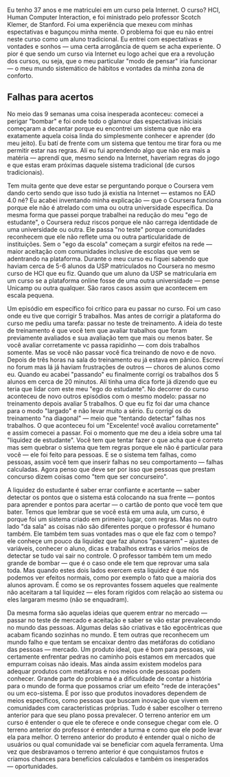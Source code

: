 Eu tenho 37 anos e me matriculei em um curso pela Internet. O curso? HCI, Human Computer Interaction, e foi ministrado pelo professor Scotch Klemer, de Stanford. Foi uma experiência que mexeu com minhas espectativas e bagunçou minha mente. O problema foi que eu não entrei neste curso como um aluno tradicional. Eu entrei com espectativas e vontades e sonhos — uma certa arrogância de quem se acha experiente. O pior é que sendo um curso via Internet eu logo achei que era a revolução dos cursos, ou seja, que o meu particular "modo de pensar" iria funcionar — o meu mundo sistemático de hábitos e vontades da minha zona de conforto.  

## Falhas para acertos

No meio das 9 semanas uma coisa inesperada aconteceu: comecei a perigar "bombar" e foi onde todo o glamour das espectativas iniciais começaram a decantar porque eu encontrei um sistema que não era exatamente aquela coisa linda do simplesmente conhecer e aprender (do meu jeito). Eu batí de frente com um sistema que tentou me tirar fora ou me permitir estar nas regras. Alí eu fui aprendendo algo que não era mais a matéria — aprendí que, mesmo sendo na Internet, haveriam regras do jogo e que estas eram próximas daquele sistema tradicional (de cursos tradicionais). 

Tem muita gente que deve estar se perguntando porque o Coursera vem dando certo sendo que isso tudo já existia na Internet — estamos no EAD 4.0 né? Eu acabei inventando minha explicação — que o Coursera funciona porque ele não é atrelado com uma ou outra universidade específica. Da mesma forma que passei porque trabalhei na redução do meu "ego de estudante", o Coursera reduz riscos porque ele não carrega identidade de uma universidade ou outra. Ele passa "no teste" porque comunidades reconhecem que ele não reflete uma ou outra particularidade de instituições. Sem o "ego da escola" começam a surgir efeitos na rede — maior aceitação com comunidades inclusive de escolas que vem se adentrando na plataforma. Durante o meu curso eu fiquei sabendo que haviam cerca de 5-6 alunos da USP matriculados no Coursera no mesmo curso de HCI que eu fiz. Quando que um aluno da USP se matricularia em um curso se a plataforma online fosse de uma outra universidade — pense Unicamp ou outra qualquer. São raros casos assim que acontecem em escala pequena. 

Um episódio em específico foi crítico para eu passar no curso. Foi um caso onde eu tive que corrigir 5 trabalhos. Mas antes de corrigir a plataforma do curso me pediu uma tarefa: passar no teste de treinamento. A ideia do teste de treinamento é que você tem que avaliar trabalhos que foram previamente avaliados e sua avaliação tem que mais ou menos bater. Se você avaliar corretamente vc passa rapidinho — com dois trabalhos somente. Mas se você não passar você fica treinando de novo e de novo. Depois de três horas na sala do treinamento eu já estava em pânico. Escreví no forum mas lá já haviam frustrações de outros — choros de alunos como eu. Quando eu acabei "passando" eu finalmente corrigí os trabalhos dos 5 alunos em cerca de 20 minutos. Alí tinha uma dica forte já dizendo que eu teria que lidar com este meu "ego do estudante". No decorrer do curso aconteceu de novo outros episódios com o mesmo modelo: passar no treinamento depois avaliar 5 trabalhos. O que eu fiz foi dar uma chance para o modo "largado" e não levar muito a sério. Eu corrigí os do treinamento "na diagonal" — meio que "tentando detectar" falhas nos trabalhos. O que aconteceu foi um "Excelente! você avaliou corretamente" e assim comecei a passar. Foi o momento que me deu a ideia sobre uma tal "liquidez de estudante". Você tem que tentar fazer o que acha que é correto mas sem quebrar o sistema que tem regras porque ele não é particular para você — ele foi feito para pessoas. E se o sistema tem falhas, como pessoas, assim você tem que inserir falhas no seu comportamento — falhas calculadas. Agora penso que deve ser por isso que pessoas que prestam concurso dizem coisas como "tem que ser concurseiro". 

A liquidez do estudante é saber errar confiante e acertante — saber detectar os pontos que o sistema está colocando na sua frente — pontos para aprender e pontos para acertar — o cartão de ponto que você tem que bater. Temos que lembrar que se você está em uma aula, um curso, é porque foi um sistema criado em primeiro lugar, com regras. Mas no outro lado "da sala" as coisas não são diferentes porque o professor é humano também. Ele também tem suas vontades mas o que ele faz com o tempo? ele conheçe um pouco da liquidez que faz alunos "passarem" – ajustes de variáveis, conhecer o aluno, dicas e trabalhos extras e vários meios de detectar se tudo vai sair no controle. O professor também tem um medo grande de bombar — que é o caso onde ele tem que reprovar uma sala toda. Mas quando estes dois lados exercem esta liquidez é que nós podemos ver efeitos normais, como por exemplo o fato que a maioria dos alunos aprovam. É como se os reprovantes fossem aqueles que realmente não aceitaram a tal liquidez — eles foram rígidos com relação ao sistema ou eles largaram mesmo (não se enquadram).

Da mesma forma são aquelas ideias que querem entrar no mercado — passar no teste de mercado e aceitação e saber se vão estar prevalecendo no mundo das pessoas. Algumas delas são criativas e tão egocêntricas que acabam ficando sozinhas no mundo. E tem outras que reconhecem um mundo falho e que tentam se encaixar dentro das metáforas do cotidiano das pessoas — mercado. Um produto ideal, que é bom para pessoas, vai certamente enfrentar pedras no caminho pois estamos em mercados que empurram coisas não ideais. Mas ainda assim existem modelos para adequar produtos com metáforas e nos meios onde pessoas podem conhecer. Grande parte do problema é a dificuldade de contar a história para o mundo de forma que possamos criar um efeito "rede de interações" ou um eco-sistema. É por isso que produtos inovadores dependem de meios específicos, como pessoas que buscam inovação que vivem em comunidades com características próprias. Tudo é saber escolher o terreno anterior para que seu plano possa prevalecer. O terreno anterior em um curso é entender o que ele te oferece e onde consegue chegar com ele. O terreno anterior do professor é entender a turma e como que ele pode levar ela para melhor. O terreno anterior do produto é entender qual o nicho de usuários ou qual comunidade vai se beneficiar com aquela ferramenta. Uma vez que desbravamos o terreno anterior é que conquistamos frutos e criamos chances para benefícios calculados e também os inesperados — oportunidades. 



